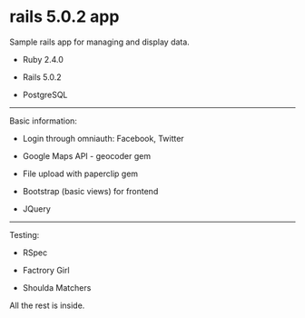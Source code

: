 # rails 5.0.2 app

Sample rails app for managing and display data.

* Ruby 2.4.0

* Rails 5.0.2

* PostgreSQL
__________________________________________________

Basic information:

* Login through omniauth: Facebook, Twitter

* Google Maps API - geocoder gem

* File upload with paperclip gem

* Bootstrap (basic views) for frontend

* JQuery
__________________________________________________

Testing:

* RSpec

* Factrory Girl

* Shoulda Matchers

All the rest is inside.
